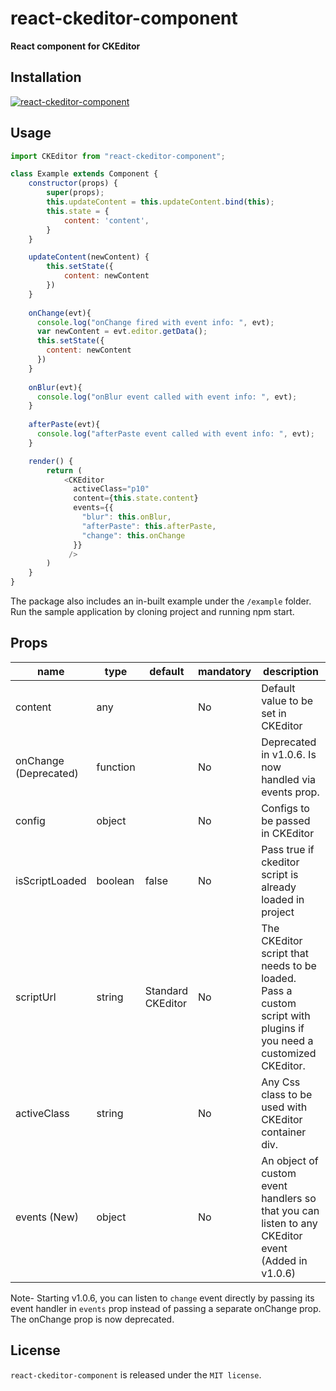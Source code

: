 # react-ckeditor-component

**React component for CKEditor**

## Installation

[![react-ckeditor-component](https://nodei.co/npm/react-ckeditor-component.png)](https://npmjs.org/package/react-ckeditor-component)

## Usage

```js
import CKEditor from "react-ckeditor-component";

class Example extends Component {
    constructor(props) {
        super(props);
        this.updateContent = this.updateContent.bind(this);
        this.state = {
            content: 'content',
        }
    }

    updateContent(newContent) {
        this.setState({
            content: newContent
        })
    }
    
    onChange(evt){
      console.log("onChange fired with event info: ", evt);
      var newContent = evt.editor.getData();
      this.setState({
        content: newContent
      })
    }
    
    onBlur(evt){
      console.log("onBlur event called with event info: ", evt);
    }
    
    afterPaste(evt){
      console.log("afterPaste event called with event info: ", evt);
    }

    render() {
        return (
            <CKEditor 
              activeClass="p10" 
              content={this.state.content} 
              events={{
                "blur": this.onBlur,
                "afterPaste": this.afterPaste,
                "change": this.onChange
              }}
             />
        )
    }
}
```

The package also includes an in-built example under the `/example` folder. Run the sample application by cloning project and running npm start.

## Props

<table class="table table-bordered table-striped">
    <thead>
    <tr>
        <th style="width: 15%;">name</th>
        <th style="width: 15%;">type</th>
        <th style="width: 15%;">default</th>
        <th style="width: 15%;">mandatory</th>
        <th>description</th>
    </tr>
    </thead>
    <tbody>
        <tr>
          <td>content</td>
          <td>any</td>
          <td></td>
          <td>No</td>
          <td>Default value to be set in CKEditor</td>
        </tr>
        <tr>
          <td>onChange (Deprecated)</td>
          <td>function</td>
          <td></td>
          <td>No</td>
          <td>Deprecated in v1.0.6. Is now handled via events prop.</td>
        </tr>
        <tr>
          <td>config</td>
          <td>object</td>
          <td></td>
          <td>No</td>
          <td>Configs to be passed in CKEditor</td>
        </tr>
        <tr>
          <td>isScriptLoaded</td>
          <td>boolean</td>
          <td>false</td>
          <td>No</td>
          <td>Pass true if ckeditor script is already loaded in project</td>
        </tr>
        <tr>
          <td>scriptUrl</td>
          <td>string</td>
          <td>Standard CKEditor</td>
          <td>No</td>
          <td>The CKEditor script that needs to be loaded. Pass a custom script with plugins if you need a customized CKEditor.</td>
        </tr>
        <tr>
          <td>activeClass</td>
          <td>string</td>
          <td></td>
          <td>No</td>
          <td>Any Css class to be used with CKEditor container div.</td>
        </tr>
        <tr>
          <td>events (New)</td>
          <td>object</td>
          <td></td>
          <td>No</td>
          <td>An object of custom event handlers so that you can listen to any CKEditor event (Added in v1.0.6)</td>
        </tr>
    </tbody>
</table>

Note- Starting v1.0.6, you can listen to `change` event directly by passing its event handler in `events` prop instead of passing a separate onChange prop. The onChange prop is now deprecated.

## License

`react-ckeditor-component` is released under the `MIT license`.
